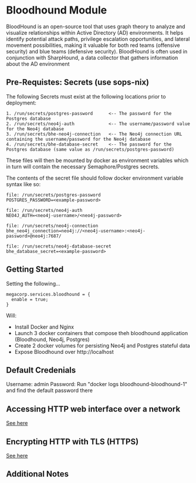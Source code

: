 # Bloodhound Module
BloodHound is an open-source tool that uses graph theory to analyze and visualize relationships within Active Directory (AD) environments. It helps identify potential attack paths, privilege escalation opportunities, and lateral movement possibilities, making it valuable for both red teams (offensive security) and blue teams (defensive security). BloodHound is often used in conjunction with SharpHound, a data collector that gathers information about the AD environment

## Pre-Requistes: Secrets (use sops-nix)
The following Secrets must exist at the following locations prior to deployment:
```
1. /run/secrets/postgres-password      <-- The password for the Postgres database
2. /run/secrets/neo4j-auth             <-- The username/password value for the Neo4j database
3. /run/secrets/bhe-neo4j-connection   <-- The Neo4j connection URL containing the username/password for the Neo4j database
4. /run/secrets/bhe-database-secret    <-- The password for the Postgres database (same value as /run/secrets/postgres-password)
```

These files will then be mounted by docker as environment variables which in turn will contain the necessary Semaphore/Postgres secrets.

The contents of the secret file should follow docker environment variable syntax like so:

```
file: /run/secrets/postgres-password
POSTGRES_PASSWORD=<example-password>

file: /run/secrets/neo4j-auth
NEO4J_AUTH=<neo4j-username>/<neo4j-password>

file: /run/secrets/neo4j-connection
bhe_neo4j_connection=neo4j://<neo4j-username>:<neo4j-password>@neo4j:7687/

file: /run/secrets/neo4j-database-secret
bhe_database_secret=<example-password>
```


## Getting Started
Setting the following...
```
megacorp.services.bloodhound = {
  enable = true;
}
```
Will:
- Install Docker and Nginx
- Launch 3 docker containers that compose theh bloodhound application (Bloodhound, Neo4j, Postgres)
- Create 2 docker volumes for persisting Neo4j and Postgres stateful data
- Expose Bloodhound over http://localhost

## Default Credenials
Username: admin
Password: Run "docker logs bloodhound-bloodhound-1" and find the default password there

## Accessing HTTP web interface over a network
[See here](https://github.com/rapture-mc/mgc-nixos/tree/main/docs/making-services-accessible-via-network.md)

## Encrypting HTTP with TLS (HTTPS)
[See here](https://github.com/rapture-mc/mgc-nixos/tree/main/modules/_shared/nginx)

## Additional Notes

